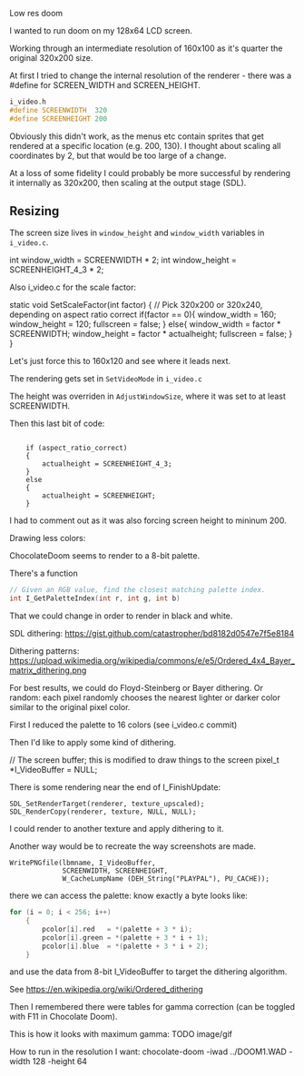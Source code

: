 Low res doom

I wanted to run doom on my 128x64 LCD screen.

Working through an intermediate resolution of 160x100 as it's quarter the original 320x200 size.

At first I tried to change the internal resolution of the renderer - there was a #define
for SCREEN_WIDTH and SCREEN_HEIGHT.

```c
i_video.h
#define SCREENWIDTH  320
#define SCREENHEIGHT 200
```

Obviously this didn't work, as the menus etc contain sprites that 
get rendered at a specific location (e.g. 200, 130). I thought about 
scaling all coordinates by 2, but that would be too large of a change.

At a loss of some fidelity I could probably be more successful by rendering it internally as 320x200,
then scaling at the output stage (SDL).

## Resizing

The screen size lives in `window_height` and `window_width` variables in `i_video.c`.

int window_width = SCREENWIDTH * 2;
int window_height = SCREENHEIGHT_4_3 * 2;

Also i_video.c for the scale factor:

static void SetScaleFactor(int factor)
{
    // Pick 320x200 or 320x240, depending on aspect ratio correct
    if(factor == 0){
        window_width = 160;
        window_height = 120;
        fullscreen = false;
    }
    else{
        window_width = factor * SCREENWIDTH;
        window_height = factor * actualheight;
        fullscreen = false;
    }
}

Let's just force this to 160x120 and see where it leads next.

The rendering gets set in `SetVideoMode` in `i_video.c`

The height was overriden in `AdjustWindowSize`, where it was set to at least SCREENWIDTH.

Then this last bit of code:
```

    if (aspect_ratio_correct)
    {
        actualheight = SCREENHEIGHT_4_3;
    }
    else
    {
        actualheight = SCREENHEIGHT;
    }
```
I had to comment out as it was also forcing screen height to mininum 200.

Drawing less colors:

ChocolateDoom seems to render to a 8-bit palette.

There's a function 

```c
// Given an RGB value, find the closest matching palette index.
int I_GetPaletteIndex(int r, int g, int b)
```

That we could change in order to render in black and white.

SDL dithering:
https://gist.github.com/catastropher/bd8182d0547e7f5e8184

Dithering patterns:
https://upload.wikimedia.org/wikipedia/commons/e/e5/Ordered_4x4_Bayer_matrix_dithering.png


For best results, we could do Floyd-Steinberg or Bayer dithering. 
Or random: each pixel randomly chooses the nearest lighter or darker color similar to the original pixel color.

First I reduced the palette to 16 colors (see i_video.c commit)

Then I'd like to apply some kind of dithering.

// The screen buffer; this is modified to draw things to the screen
pixel_t *I_VideoBuffer = NULL;

There is some rendering near the end of I_FinishUpdate:

    SDL_SetRenderTarget(renderer, texture_upscaled);
    SDL_RenderCopy(renderer, texture, NULL, NULL);

I could render to another texture and apply dithering to it.

Another way would be to recreate the way screenshots are made.

    WritePNGfile(lbmname, I_VideoBuffer,
                 SCREENWIDTH, SCREENHEIGHT,
                 W_CacheLumpName (DEH_String("PLAYPAL"), PU_CACHE));

there we can access the palette: know exactly a byte looks like:

```c
for (i = 0; i < 256; i++)
    {
        pcolor[i].red   = *(palette + 3 * i);
        pcolor[i].green = *(palette + 3 * i + 1);
        pcolor[i].blue  = *(palette + 3 * i + 2);
    }
```
and use the data from 8-bit I_VideoBuffer to target the dithering algorithm.

See https://en.wikipedia.org/wiki/Ordered_dithering

Then I remembered there were tables for gamma correction (can be toggled with F11 in Chocolate Doom).

This is how it looks with maximum gamma:
TODO image/gif

How to run in the resolution I want:
chocolate-doom -iwad ../DOOM1.WAD -width 128 -height 64